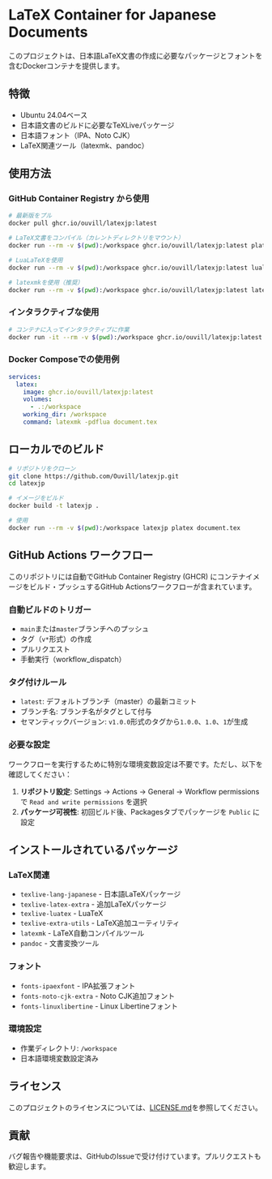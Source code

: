# LaTeX Container for Japanese Documents

このプロジェクトは、日本語LaTeX文書の作成に必要なパッケージとフォントを含むDockerコンテナを提供します。

## 特徴

- Ubuntu 24.04ベース
- 日本語文書のビルドに必要なTeXLiveパッケージ
- 日本語フォント（IPA、Noto CJK）
- LaTeX関連ツール（latexmk、pandoc）

## 使用方法

### GitHub Container Registry から使用

```bash
# 最新版をプル
docker pull ghcr.io/ouvill/latexjp:latest

# LaTeX文書をコンパイル（カレントディレクトリをマウント）
docker run --rm -v $(pwd):/workspace ghcr.io/ouvill/latexjp:latest platex document.tex

# LuaLaTeXを使用
docker run --rm -v $(pwd):/workspace ghcr.io/ouvill/latexjp:latest lualatex document.tex

# latexmkを使用（推奨）
docker run --rm -v $(pwd):/workspace ghcr.io/ouvill/latexjp:latest latexmk -pdflua document.tex
```

### インタラクティブな使用

```bash
# コンテナに入ってインタラクティブに作業
docker run -it --rm -v $(pwd):/workspace ghcr.io/ouvill/latexjp:latest bash
```

### Docker Composeでの使用例

```yaml
services:
  latex:
    image: ghcr.io/ouvill/latexjp:latest
    volumes:
      - .:/workspace
    working_dir: /workspace
    command: latexmk -pdflua document.tex
```

## ローカルでのビルド

```bash
# リポジトリをクローン
git clone https://github.com/Ouvill/latexjp.git
cd latexjp

# イメージをビルド
docker build -t latexjp .

# 使用
docker run --rm -v $(pwd):/workspace latexjp platex document.tex
```

## GitHub Actions ワークフロー

このリポジトリには自動でGitHub Container Registry (GHCR) にコンテナイメージをビルド・プッシュするGitHub Actionsワークフローが含まれています。

### 自動ビルドのトリガー

- `main`または`master`ブランチへのプッシュ
- タグ（`v*`形式）の作成
- プルリクエスト
- 手動実行（workflow_dispatch）

### タグ付けルール

- `latest`: デフォルトブランチ（master）の最新コミット
- ブランチ名: ブランチ名がタグとして付与
- セマンティックバージョン: `v1.0.0`形式のタグから`1.0.0`、`1.0`、`1`が生成

### 必要な設定

ワークフローを実行するために特別な環境変数設定は不要です。ただし、以下を確認してください：

1. **リポジトリ設定**: Settings → Actions → General → Workflow permissions で `Read and write permissions` を選択
2. **パッケージ可視性**: 初回ビルド後、Packagesタブでパッケージを `Public` に設定

## インストールされているパッケージ

### LaTeX関連
- `texlive-lang-japanese` - 日本語LaTeXパッケージ
- `texlive-latex-extra` - 追加LaTeXパッケージ
- `texlive-luatex` - LuaTeX
- `texlive-extra-utils` - LaTeX追加ユーティリティ
- `latexmk` - LaTeX自動コンパイルツール
- `pandoc` - 文書変換ツール

### フォント
- `fonts-ipaexfont` - IPA拡張フォント
- `fonts-noto-cjk-extra` - Noto CJK追加フォント
- `fonts-linuxlibertine` - Linux Libertineフォント

### 環境設定
- 作業ディレクトリ: `/workspace`
- 日本語環境変数設定済み

## ライセンス

このプロジェクトのライセンスについては、[LICENSE.md](LICENSE.md)を参照してください。

## 貢献

バグ報告や機能要求は、GitHubのIssueで受け付けています。プルリクエストも歓迎します。
